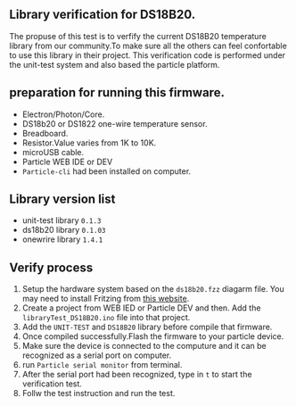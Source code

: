 
## Library verification for DS18B20.
The propuse of this test is to verfify the current DS18B20 temperature library from our community.To make sure all the others can feel
confortable to use this library in their project. 
This verification code is performed under the unit-test system and also based the particle platform.

## preparation for running this firmware.
* Electron/Photon/Core.
* DS18b20 or DS1822 one-wire temperature sensor.
* Breadboard.
* Resistor.Value varies from 1K to 10K.
* microUSB cable.
* Particle WEB IDE or DEV
* `Particle-cli` had been installed on computer.

## Library version list
* unit-test library `0.1.3`
* ds18b20 library `0.1.03`
* onewrire library `1.4.1`

## Verify process
  1. Setup the hardware system based on the `ds18b20.fzz` diagarm file. You may need to install Fritzing from [this website](http://fritzing.org/download/).
  2. Create a project from WEB IED or Particle DEV and then. Add the `libraryTest_DS18B20.ino` file into that project.
  3. Add the `UNIT-TEST` and `DS18B20` library before compile that firmware.
  4. Once compiled successfully.Flash the firmware to your particle device.
  5. Make sure the device is connected to the computure and it can be recognized as a serial port on computer.
  6. run `Particle serial monitor` from terminal.
  7. After the serial port had been recognized, type in `t` to start the verification test.
  8. Follw the test instruction and run the test.
  
  
  
  




